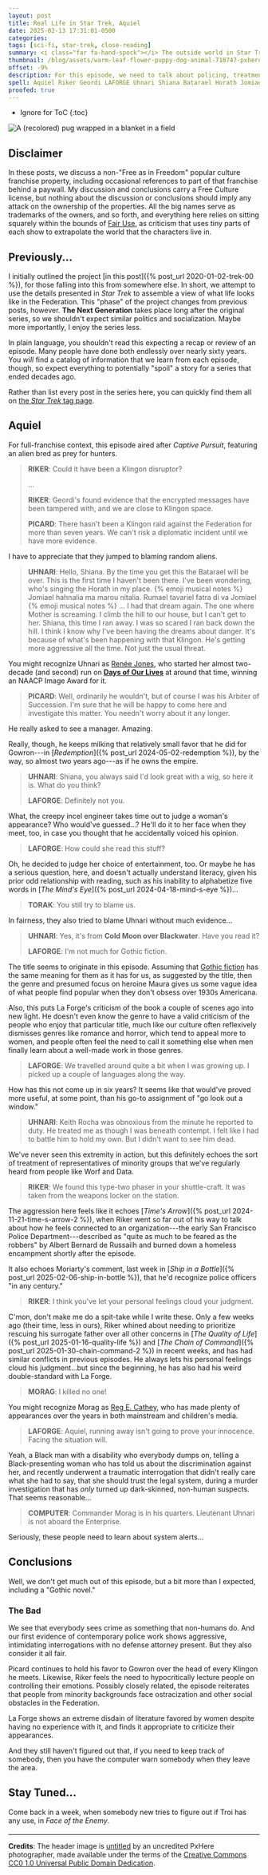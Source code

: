 ```yaml
---
layout: post
title: Real Life in Star Trek, Aquiel
date: 2025-02-13 17:31:01-0500
categories:
tags: [sci-fi, star-trek, close-reading]
summary: <i class="far fa-hand-spock"></i> The outside world in Star Trek
thumbnail: /blog/assets/warm-leaf-flower-puppy-dog-animal-718747-pxhere.com.png
offset: -9%
description: For this episode, we need to talk about policing, treatment of minority groups, chick-lit, and more.
spell: Aquiel Riker Geordi LAFORGE Uhnari Shiana Batarael Horath Jomiael hahnalia marou nitalia Rumael tavariel fatra di va Gowron incel Torak Worf Morag Cathey Troi PxHere
proofed: true
---
```


* Ignore for ToC
{:toc}

![A (recolored) pug wrapped in a blanket in a field](/blog/assets/warm-leaf-flower-puppy-dog-animal-718747-pxhere.com.png "You want to give me a treat...")

## Disclaimer

In these posts, we discuss a non-"Free as in Freedom" popular culture franchise property, including occasional references to part of that franchise behind a paywall.  My discussion and conclusions carry a Free Culture license, but nothing about the discussion or conclusions should imply any attack on the ownership of the properties.  All the big names serve as trademarks of the owners, and so forth, and everything here relies on sitting squarely within the bounds of [Fair Use](https://en.wikipedia.org/wiki/Fair_use), as criticism that uses tiny parts of each show to extrapolate the world that the characters live in.

## Previously...

I initially outlined the project [in this post]({% post_url 2020-01-02-trek-00 %}), for those falling into this from somewhere else.  In short, we attempt to use the details presented in *Star Trek* to assemble a view of what life looks like in the Federation.  This "phase" of the project changes from previous posts, however.  **The Next Generation** takes place long after the original series, so we shouldn't expect similar politics and socialization.  Maybe more importantly, I enjoy the series less.

In plain language, you shouldn't read this expecting a recap or review of an episode.  Many people have done both endlessly over nearly sixty years.  You *will* find a catalog of information that we learn from each episode, though, so expect everything to potentially "spoil" a story for a series that ended decades ago.

Rather than list every post in the series here, you can quickly find them all on [the *Star Trek* tag page](/blog/tag/star-trek/).

## Aquiel

For full-franchise context, this episode aired after *Captive Pursuit*, featuring an alien bred as prey for hunters.

 > **RIKER**: Could it have been a Klingon disruptor?
 >
 > ...
 >
 > **RIKER**: Geordi's found evidence that the encrypted messages have been tampered with, and we are close to Klingon space.
 >
 > **PICARD**: There hasn't been a Klingon raid against the Federation for more than seven years. We can't risk a diplomatic incident until we have more evidence.

I have to appreciate that they jumped to blaming random aliens.

 > **UHNARI**: Hello, Shiana. By the time you get this the Batarael will be over. This is the first time I haven't been there. I've been wondering, who's singing the Horath in my place. {% emoji musical notes %} Jomiael hahnalia ma marou nitalia. Rumael tavariel fatra di va Jomiael {% emoji musical notes %} ... I had that dream again. The one where Mother is screaming. I climb the hill to our house, but I can't get to her. Shiana, this time I ran away. I was so scared I ran back down the hill. I think I know why I've been having the dreams about danger. It's because of what's been happening with that Klingon. He's getting more aggressive all the time. Not just the usual threat.

You might recognize Uhnari as [Renée Jones](https://en.wikipedia.org/wiki/Ren%C3%A9e_Jones), who started her almost two-decade (and second) run on [**Days of Our Lives**](https://en.wikipedia.org/wiki/Days_of_Our_Lives) at around that time, winning an NAACP Image Award for it.

 > **PICARD**: Well, ordinarily he wouldn't, but of course I was his Arbiter of Succession. I'm sure that he will be happy to come here and investigate this matter. You needn't worry about it any longer.

He really asked to see a manager.  Amazing.

Really, though, he keeps milking that relatively small favor that he did for Gowron---in [*Redemption*]({% post_url 2024-05-02-redemption %}), by the way, so almost two years ago---as if he owns the empire.

 > **UHNARI**: Shiana, you always said I'd look great with a wig, so here it is. What do you think?
 >
 > **LAFORGE**: Definitely not you.

What, the creepy incel engineer takes time out to judge a woman's appearance?  Who would've guessed...?  He'll do it to her face when they meet, too, in case you thought that he accidentally voiced his opinion.

 > **LAFORGE**: How could she read this stuff?

Oh, he decided to judge her choice of entertainment, too.  Or maybe he has a serious question, here, and doesn't actually understand literacy, given his prior odd relationship with reading, such as his inability to alphabetize five words in [*The Mind's Eye*]({% post_url 2024-04-18-mind-s-eye %})...

 > **TORAK**: You still try to blame us.

In fairness, they also tried to blame Uhnari without much evidence...

 > **UHNARI**: Yes, it's from **Cold Moon over Blackwater**. Have you read it?
 >
 > **LAFORGE**: I'm not much for Gothic fiction.

The title seems to originate in this episode.  Assuming that [Gothic fiction](https://en.wikipedia.org/wiki/Gothic_fiction) has the same meaning for them as it has for us, as suggested by the title, then the genre and presumed focus on heroine Maura gives us some vague idea of what people find popular when they don't obsess over 1930s Americana.

Also, this puts La Forge's criticism of the book a couple of scenes ago into new light.  He doesn't even know the genre to have a valid criticism of the people who enjoy that particular title, much like our culture often reflexively dismisses genres like romance and horror, which tend to appeal more to women, and people often feel the need to call it something else when men finally learn about a well-made work in those genres.

 > **LAFORGE**: We travelled around quite a bit when I was growing up. I picked up a couple of languages along the way.

How has this not come up in six years?  It seems like that would've proved more useful, at some point, than his go-to assignment of "go look out a window."

 > **UHNARI**: Keith Rocha was obnoxious from the minute he reported to duty. He treated me as though I was beneath contempt. I felt like I had to battle him to hold my own. But I didn't want to see him dead.

We've never seen this extremity in action, but this definitely echoes the sort of treatment of representatives of minority groups that we've regularly heard from people like Worf and Data.

 > **RIKER**: We found this type-two phaser in your shuttle-craft. It was taken from the weapons locker on the station.

The aggression here feels like it echoes [*Time's Arrow*]({% post_url 2024-11-21-time-s-arrow-2 %}), when Riker went so far out of his way to talk about how he feels connected to an organization---the early San Francisco Police Department---described as "quite as much to be feared as the robbers" by Albert Bernard de Russailh and burned down a homeless encampment shortly after the episode.

It also echoes Moriarty's comment, last week in [*Ship in a Bottle*]({% post_url 2025-02-06-ship-in-bottle %}), that he'd recognize police officers "in any century."

 > **RIKER**: I think you've let your personal feelings cloud your judgment.

C'mon, don't make me do a spit-take while I write these.  Only a few weeks ago (their time, less in ours), Riker whined about needing to prioritize rescuing his surrogate father over all other concerns in [*The Quality of Life*]({% post_url 2025-01-16-quality-life %}) and [*The Chain of Command*]({% post_url 2025-01-30-chain-command-2 %}) in recent weeks, and has had similar conflicts in previous episodes.  He always lets his personal feelings cloud his judgment...but since the beginning, he has also had his weird double-standard with La Forge.

 > **MORAG**: I killed no one!

You might recognize Morag as [Reg E. Cathey](https://en.wikipedia.org/wiki/Reg_E._Cathey), who has made plenty of appearances over the years in both mainstream and children's media.

 > **LAFORGE**: Aquiel, running away isn't going to prove your innocence. Facing the situation will.

Yeah, a Black man with a disability who everybody dumps on, telling a Black-presenting woman who has told us about the discrimination against her, and recently underwent a traumatic interrogation that didn't really care what she had to say, that she should trust the legal system, during a murder investigation that has *only* turned up dark-skinned, non-human suspects.  That seems reasonable...

 > **COMPUTER**: Commander Morag is in his quarters. Lieutenant Uhnari is not aboard the Enterprise.

Seriously, these people need to learn about system alerts...

## Conclusions

Well, we don't get much out of this episode, but a bit more than I expected, including a "Gothic novel."

### The Bad

We see that everybody sees crime as something that non-humans do.  And our first evidence of contemporary police work shows aggressive, intimidating interrogations with no defense attorney present.  But they also consider it all fair.

Picard continues to hold his favor to Gowron over the head of every Klingon he meets.  Likewise, Riker feels the need to hypocritically lecture people on controlling their emotions.  Possibly closely related, the episode reiterates that people from minority backgrounds face ostracization and other social obstacles in the Federation.

La Forge shows an extreme disdain of literature favored by women despite having no experience with it, and finds it appropriate to criticize their appearances.

And they still haven't figured out that, if you need to keep track of somebody, then you have the computer warn somebody when they leave the area.

## Stay Tuned...

Come back in a week, when somebody new tries to figure out if Troi has any use, in *Face of the Enemy*.

#### <i class="far fa-hand-spock"></i>

* * *

**Credits**: The header image is [untitled](https://pxhere.com/en/photo/718747) by an uncredited PxHere photographer, made available under the terms of the [Creative Commons CC0 1.0 Universal Public Domain Dedication](https://creativecommons.org/publicdomain/zero/1.0/).
